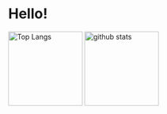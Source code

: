 <p align="left"> 
  <h1>Hello!</h1>
  <img alt="Top Langs" height="150px" src="https://github-readme-stats-six-tan-76.vercel.app/api/top-langs/?username=Minooo1&layout=compact" />
  <img alt="github stats" height="150px" src="https://github-readme-stats-six-tan-76.vercel.app/api?username=Minooo1&theme=merko&show_icons=true" />
</p>

